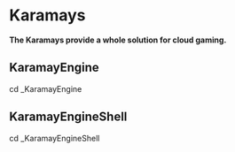 # Karamays

**The Karamays provide a whole solution for cloud gaming.**

## KaramayEngine

cd _KaramayEngine







## KaramayEngineShell

cd _KaramayEngineShell

